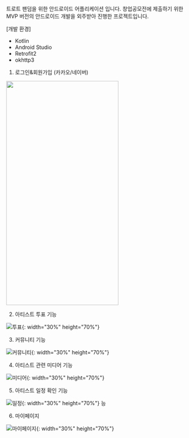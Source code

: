 트로트 팬덤을 위한 안드로이드 어플리케이션 입니다.
창업공모전에 제출하기 위한 MVP 버전의 안드로이드 개발을 외주받아 진행한 프로젝트입니다.

[개발 환경]
- Kotlin
- Android Studio
- Retrofit2
- okhttp3

1. 로그인&회원가입 (카카오/네이버)

<img src="https://github.com/user-attachments/assets/676864e3-dbe5-41a7-9c71-a376ed69f5b7" width="300" height="600" />


2. 아티스트 투표 기능

![투표](https://github.com/user-attachments/assets/1d5f7e50-bf44-422c-a60f-b35e36b58599){: width="30%" height="70%"}


3. 커뮤니티 기능

![커뮤니티](https://github.com/user-attachments/assets/ff05ca7b-1423-47fc-b8f2-b8c4b31a143a){: width="30%" height="70%"}


4. 아티스트 관련 미디어 기능

![미디어](https://github.com/user-attachments/assets/cd8d7015-0b92-4673-bc52-6f0fcb1a1ae4){: width="30%" height="70%"}


5. 아티스트 일정 확인 기능

![일정](https://github.com/user-attachments/assets/9bcfc594-04cb-48a7-9e02-63055abe74fd){: width="30%" height="70%"}
능


6. 마이페이지

![마이페이지](https://github.com/user-attachments/assets/02c554d0-eff5-458b-868f-8654a3fee3bb){: width="30%" height="70%"}


